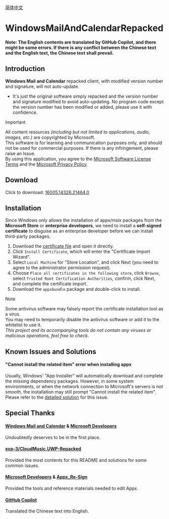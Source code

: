 [简体中文](README.md)

# WindowsMailAndCalendarRepacked

**Note: The English contents are translated by GitHub Copilot, and there might be some errors. If there is any conflict between the Chinese text and the English text, the Chinese text shall prevail.**

## Introduction

**Windows Mail and Calendar** repacked client, with modified version number and signature, will not auto-update.

- It's just the original software simply repacked and the version number and signature modified to avoid auto-updating. No program code except the version number has been modified or added, please use it with confidence.

> [!IMPORTANT]
> All content resources _(including but not limited to applications, audio, images, etc.)_ are copyrighted by Microsoft.  
> This software is for learning and communication purposes only, and should not be used for commercial purposes. If there is any infringement, please raise an Issue.  
> By using this application, you agree to the [Microsoft Software License Terms](https://go.microsoft.com/fwlink/?LinkID=524989) and the [Microsoft Privacy Policy](https://go.microsoft.com/fwlink/?LinkID=521839).

## Download

Click to download: [16005.14326.21464.0](Release/windows-mail-and-calendar-repacked-16005-14326-21464-0.appxbundle)

## Installation

Since Windows only allows the installation of appx/msix packages from the **Microsoft Store** or **enterprise developers**, we need to install a **self-signed certificate** to disguise as an enterprise developer before we can install third-party packages.

1. Download the [certificate file](Release/windows-mail-and-calendar-repacked.cer) and open it directly.
2. Click `Install Certificate`, which will enter the "Certificate Import Wizard".
3. Select `Local Machine` for "Store Location", and click Next (you need to agree to the administrator permission request).
4. Choose `Place all certificates in the following store`, click `Browse`, select `Trusted Root Certification Authorities`, confirm, click Next, and complete the certificate import.
5. Download the `appxbundle` package and double-click to install.

> [!NOTE]
> Some antivirus software may falsely report the certificate installation tool as a virus.  
> You may need to temporarily disable the antivirus software or add it to the whitelist to use it.  
> *This project and its accompanying tools do not contain any viruses or malicious operations, feel free to check.*

## Known Issues and Solutions

#### "Cannot install the related item" error when installing appx

Usually, Windows' "App Installer" will automatically download and complete the missing dependency packages. However, in some system environments, or when the network connection to Microsoft's servers is not smooth, the installation may still prompt "Cannot install the related item". Please refer to the [detailed solution](Dependencies_en.md) for this issue.

## Special Thanks

#### [Windows Mail and Calendar](https://apps.microsoft.com/detail/9WZDNCRFHVQM) & [Microsoft Developers](https://developer.microsoft.com)

Undoubtedly deserves to be in the first place.

#### [exp-3/CloudMusic.UWP-Repacked](https://github.com/exp-3/CloudMusic.UWP-Repacked)

Provided the most contents for this README and solutions for some common issues.

#### [Microsoft Developers](https://developer.microsoft.com) & [Appx_Re-Sign](https://github.com/Empyreal96/Appx_Re-Sign)

Provided the tools and reference materials needed to edit Appx.

#### [GitHub Copilot](https://github.com/features/copilot)

Translated the Chinese text into English.